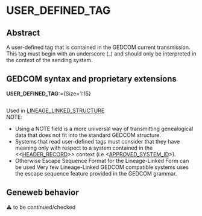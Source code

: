 ﻿# USER_DEFINED_TAG
## Abstract
A user-defined tag that is contained in the GEDCOM current transmission. This tag must begin with an underscore (_) and should only be interpreted in the context of the sending system.


## GEDCOM syntax and proprietary extensions

**USER_DEFINED_TAG**:={Size=1:15}
<pre>
</pre>
Used in <a href=Ged.LINEAGE_LINKED_STRUCTURE.md>LINEAGE_LINKED_STRUCTURE</a><br />
NOTE:
- Using a NOTE field is a more universal way of transmitting genealogical data that does not fit into the standard
GEDCOM structure.
- Systems that read user-defined tags must consider that they have meaning only with respect to a system contained in the <&lt;<a href=Ged.HEADER_RECORD.md>HEADER_RECORD</a>&gt;> context (i.e &lt;<a href=Ged.APPROVED_SYSTEM_ID.md>APPROVED_SYSTEM_ID</a>&gt;).
- Otherwise Escape Sequence Format for the Lineage-Linked Form can be used
Very few Lineage-Linked GEDCOM compatible systems uses the escape sequence feature provided in the GEDCOM grammar.
## Geneweb behavior


:warning: to be continued/checked

